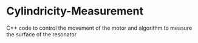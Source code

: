 # Cylindricity-Measurement
C++ code to control the movement of the motor and algorithm to measure the surface of the resonator
